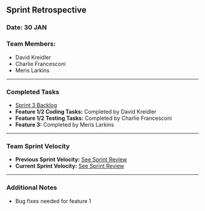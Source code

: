 ## Sprint Retrospective

### Date: 30 JAN

### Team Members:
- David Kreidler
- Charlie Francesconi
- Meris Larkins

---

### Completed Tasks
- [Sprint 3 Backlog](https://docs.google.com/spreadsheets/d/1iDczfXFm2CANtSYXumhWK-F_ozv4bLBBos8dFoWCZYU/edit?gid=0#gid=0)
- **Feature 1/2 Coding Tasks:** Completed by David Kreidler
- **Feature 1/2 Testing Tasks:** Completed by Charlie Francesconi
- **Feature 3:** Completed by Meris Larkins

---

### Team Sprint Velocity
- **Previous Sprint Velocity:** [See Sprint Review](Trippy-Mako\sprints\sprint3\Sprint-Review.md)
- **Current Sprint Velocity:** [See Sprint Review](Trippy-Mako\sprints\sprint3\Sprint-Review.md)

---

### Additional Notes
- Bug fixes needed for feature 1

